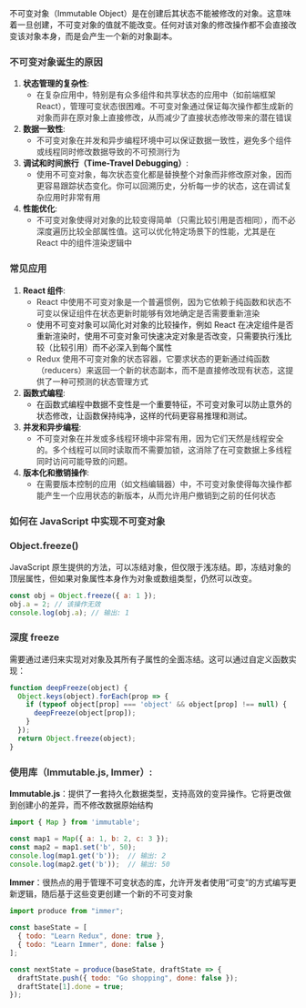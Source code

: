 不可变对象（Immutable Object）是在创建后其状态不能被修改的对象。这意味着一旦创建，不可变对象的值就不能改变。任何对该对象的修改操作都不会直接改变该对象本身，而是会产生一个新的对象副本。

### <font style="color:rgb(51, 51, 51);">不可变对象诞生的原因</font>
1. **状态管理的复杂性**:
    - <font style="color:rgb(51, 51, 51);">在复杂应用中，特别是有众多组件和共享状态的应用中（如前端框架 React），管理可变状态很困难。不可变对象通过保证每次操作都生成新的对象而非在原对象上直接修改，从而减少了直接状态修改带来的潜在错误</font>
2. **数据一致性**:
    - <font style="color:rgb(51, 51, 51);">不可变对象在并发和异步编程环境中可以保证数据一致性，避免多个组件或线程同时修改数据导致的不可预测行为</font>
3. **调试和时间旅行（Time-Travel Debugging）**:
    - <font style="color:rgb(51, 51, 51);">使用不可变对象，每次状态变化都是替换整个对象而非修改原对象，因而更容易跟踪状态变化。你可以回溯历史，分析每一步的状态，这在调试复杂应用时非常有用</font>
4. **性能优化**:
    - <font style="color:rgb(51, 51, 51);">不可变对象使得对对象的比较变得简单（只需比较引用是否相同），而不必深度遍历比较全部属性值。这可以优化特定场景下的性能，尤其是在 React 中的组件渲染逻辑中</font>

### <font style="color:rgb(51, 51, 51);">常见应用</font>
1. **React 组件**:
    - <font style="color:rgb(51, 51, 51);">React 中使用不可变对象是一个普遍惯例，因为它依赖于纯函数和状态不可变以保证组件在状态更新时能够有效地确定是否需要重新渲染</font>
    - 使用不可变对象可以简化对对象的比较操作，例如 React 在决定组件是否重新渲染时，使用不可变对象可快速决定对象是否改变，只需要执行浅比较（比较引用）而不必深入到每个属性
    - <font style="color:rgb(51, 51, 51);">Redux 使用不可变对象的状态容器，它要求状态的更新通过纯函数（reducers）来返回一个新的状态副本，而不是直接修改现有状态，这提供了一种可预测的状态管理方式</font>
2. **函数式编程**:
    - 在函数式编程中数据不变性是一个重要特征，不可变对象可以防止意外的状态修改，让函数保持纯净，这样的代码更容易推理和测试。
3. **并发和异步编程**:
    - <font style="color:rgb(51, 51, 51);">不可变对象在并发或多线程环境中非常有用，因为它们天然是线程安全的。多个线程可以同时读取而不需要加锁，这消除了在可变数据上多线程同时访问可能导致的问题。</font>
4. **版本化和撤销操作**:
    - <font style="color:rgb(51, 51, 51);">在需要版本控制的应用（如文档编辑器）中，不可变对象使得每次操作都能产生一个应用状态的新版本，从而允许用户撤销到之前的任何状态</font>

### <font style="color:rgb(51, 51, 51);">如何在 JavaScript 中实现不可变对象</font>
### <font style="color:rgb(51, 51, 51);">Object.freeze()</font>
<font style="color:rgb(51, 51, 51);">J</font>avaScript 原生提供的方法，可以冻结对象，但仅限于浅冻结。即，冻结对象的顶层属性，但如果对象属性本身作为对象或数组类型，仍然可以改变。

```javascript
const obj = Object.freeze({ a: 1 });
obj.a = 2; // 该操作无效
console.log(obj.a); // 输出: 1
```

### <font style="color:rgb(51, 51, 51);">深度 freeze</font>
需要通过递归来实现对对象及其所有子属性的全面冻结。这可以通过自定义函数实现：

```javascript
function deepFreeze(object) {
  Object.keys(object).forEach(prop => {
    if (typeof object[prop] === 'object' && object[prop] !== null) {
      deepFreeze(object[prop]);
    }
  });
  return Object.freeze(object);
}
```

### <font style="color:rgb(51, 51, 51);">使用库（Immutable.js, Immer）:</font>
**Immutable.js**：提供了一套持久化数据类型，支持高效的变异操作。它将更改做到创建小的差异，而不修改数据原始结构

```javascript
import { Map } from 'immutable';

const map1 = Map({ a: 1, b: 2, c: 3 });
const map2 = map1.set('b', 50);
console.log(map1.get('b'));  // 输出: 2
console.log(map2.get('b'));  // 输出: 50
```

**Immer**：很热点的用于管理不可变状态的库，允许开发者使用“可变”的方式编写更新逻辑，随后基于这些变更创建一个新的不可变对象

```javascript
import produce from "immer";

const baseState = [
  { todo: "Learn Redux", done: true },
  { todo: "Learn Immer", done: false }
];

const nextState = produce(baseState, draftState => {
  draftState.push({ todo: "Go shopping", done: false });
  draftState[1].done = true;
});
```

  
  


